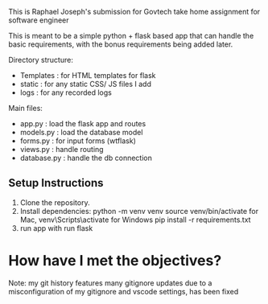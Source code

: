 
This is Raphael Joseph's submission for Govtech take home assignment for software engineer

This is meant to be a simple python + flask based app that can handle the basic requirements, with the bonus requirements being added later.

Directory structure:
- Templates : for HTML templates for flask
- static : for any static CSS/ JS files I add
- logs : for any recorded logs

Main files:
- app.py : load the flask app and routes
- models.py : load the database model
- forms.py : for input forms (wtflask)
- views.py : handle routing
- database.py : handle the db connection

## Setup Instructions
1. Clone the repository.
2. Install dependencies:
    python -m venv venv
    source venv/bin/activate for Mac, venv\Scripts\activate for Windows
    pip install -r requirements.txt
3. run app with run flask

# How have I met the objectives?


Note: my git history features many gitignore updates due to a misconfiguration of my gitignore and vscode settings, has been fixed